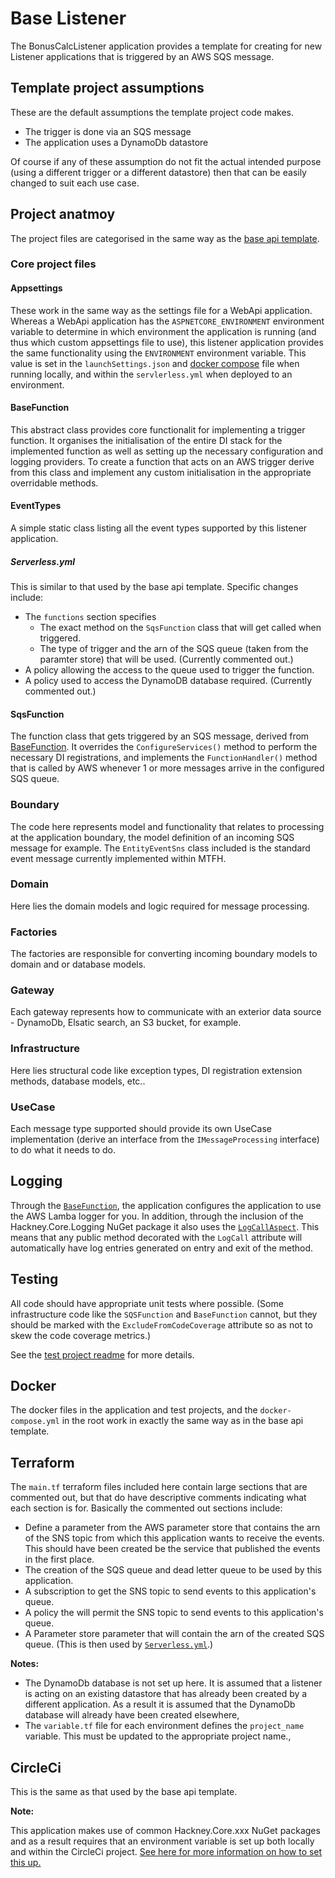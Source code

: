 # Base Listener

The BonusCalcListener application provides a template for creating for new Listener applications that is triggered by an AWS SQS message.

## Template project assumptions
These are the default assumptions the template project code makes.

* The trigger is done via an SQS message
* The application uses a DynamoDb datastore

Of course if any of these assumption do not fit the actual intended purpose (using a different trigger or a different datastore)
then that can be easily changed to suit each use case.

## Project anatmoy
The project files are categorised in the same way as the [base api template](https://github.com/LBHackney-IT/lbh-base-api).

### Core project files
#### Appsettings
These work in the same way as the settings file for a WebApi application. Whereas a WebApi application has the `ASPNETCORE_ENVIRONMENT`
environment variable to determine in which environment the application is running (and thus which custom appsettings file to use),
this listener application provides the same functionality using the `ENVIRONMENT` environment variable.
This value is set in the `launchSettings.json` and [docker compose](#Docker) file when running locally, and within the `servlerless.yml` when deployed to an environment.

#### BaseFunction
This abstract class provides core functionalit for implementing a trigger function.
It organises the initialisation of the entire DI stack for the implemented function as well as setting up the necessary configuration and logging providers.
To create a function that acts on an AWS trigger derive from this class and implement any custom initialisation in the appropriate overridable methods.

#### EventTypes
A simple static class listing all the event types supported by this listener application.

##### Serverless.yml
This is similar to that used by the base api template. Specific changes include:
* The `functions` section specifies 
  * The exact method on the `SqsFunction` class that will get called when triggered.
  * The type of trigger and the arn of the SQS queue (taken from the paramter store) that will be used. (Currently commented out.)
* A policy allowing the access to the queue used to trigger the function.
* A policy used to access the DynamoDB database required. (Currently commented out.)

#### SqsFunction
The function class that gets triggered by an SQS message, derived from [BaseFunction](#BaseFunction).
It overrides the `ConfigureServices()` method to perform the necessary DI registrations,
and implements the `FunctionHandler()` method that is called by AWS whenever 1 or more messages arrive in the configured SQS queue.

### Boundary
The code here represents model and functionality that relates to processing at the application boundary, the model definition of an incoming SQS message for example.
The `EntityEventSns` class included is the standard event message currently implemented within MTFH.

### Domain
Here lies the domain models and logic required for message processing.

### Factories
The factories are responsible for converting incoming boundary models to domain and or database models.

### Gateway
Each gateway represents how to communicate with an exterior data source - DynamoDb, Elsatic search, an S3 bucket, for example.

### Infrastructure
Here lies structural code like exception types, DI registration extension methods, database models, etc..

### UseCase
Each message type supported should provide its own UseCase implementation (derive an interface from the `IMessageProcessing` interface)
to do what it needs to do.

## Logging
Through the [`BaseFunction`](#BaseFunction), the application configures the application to use the AWS Lamba logger for you.
In addition, through the inclusion of the Hackney.Core.Logging NuGet package it also uses the [`LogCallAspect`](https://github.com/LBHackney-IT/lbh-core#log-call-aspect).
This means that any public method decorated with the `LogCall` attribute will automatically have log entries generated on entry and exit of the method.

## Testing
All code should have appropriate unit tests where possible.
(Some infrastructure code like the `SQSFunction` and `BaseFunction` cannot, but they should be marked with the `ExcludeFromCodeCoverage`
attribute so as not to skew the code coverage metrics.)

See the [test project readme](../BonusCalcListener.Tests/ReadMe.md) for more details.

## Docker
The docker files in the application and test projects, and the `docker-compose.yml` in the root work in exactly the same way as in the base api template.

## Terraform
The `main.tf` terraform files included here contain large sections that are commented out, but that do have descriptive comments indicating what each section is for.
Basically the commented out sections include:
* Define a parameter from the AWS parameter store that contains the arn of the SNS topic from which this application wants to receive the events.
This should have been created be the service that published the events in the first place.
* The creation of the SQS queue and dead letter queue to be used by this application.
* A subscription to get the SNS topic to send events to this application's queue.
* A policy the will permit the SNS topic to send events to this application's queue.
* A Parameter store parameter that will contain the arn of the created SQS queue. (This is then used by [`Serverless.yml`](#Serverlessyml).)

**Notes:**

* The DynamoDb database is not set up here. It is assumed that a listener is acting on an existing datastore that has already been created by
a different application. As a result it is assumed that the DynamoDb database will already have been created elsewhere,
* The `variable.tf` file for each environment defines the `project_name` variable. This must be updated to the appropriate project name.,


## CircleCi
This is the same as that used by the base api template.

**Note:**

This application makes use of common Hackney.Core.xxx NuGet packages and as a result requires that an environment variable is set up both locally and within the CircleCi project.
[See here for more information on how to set this up.](https://github.com/LBHackney-IT/lbh-core/wiki/Using-the-package(s)-from-the-Hackney.Core-repository#environment-variable)
